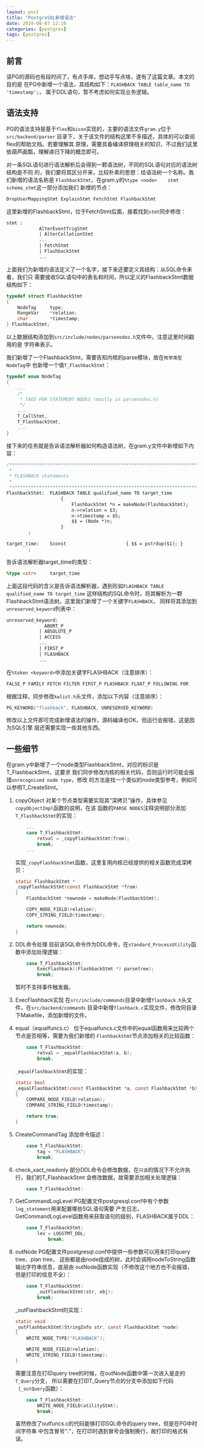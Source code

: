 ```yaml
---
layout: post
title: "PostgreSQL新增语法"
date: 2019-08-07 12:19
categories: [postgres]
tags: [postgres]
---
```


## 前言

读PG的源码也有段时间了，有点手痒，想动手写点啥，遂有了这篇文章。本文的目的是
在PG中新增一个语法，其结构如下：`FLASHBACK TABLE table_name TO 'timestamp';`，
属于DDL语句，暂不考虑如何实现业务逻辑。

## 语法支持

PG的语法支持是基于`flex`和`bison`实现的，主要的语法文件`gram.y`位于`src/backend/parser`
目录下，关于该文件的结构这里不多描述，具体的可以查阅flex的帮助文档。若要理解其
原理，需要具备编译原理相关的知识，不过我们这里依葫芦画瓢，理解递归下降的概念即可。

对一条SQL语句进行语法解析后会得到一颗语法树，不同的SQL语句对应的语法树结构是不同
的，我们要将其区分开来，比较朴素的思想：给语法树一个名称。我们新增的语法名称是
`FlashbackStmt`，在gram.y的`%type <node>    stmt schema_stmt`这一部分添加我们
新增的节点：

```y
DropUserMappingStmt ExplainStmt FetchStmt FlashbackStmt
```

这里新增的FlashbackStmt，位于FetchStmt后面，接着找到`stmt`同步修改：

```y
stmt :
            AlterEventTrigStmt
            | AlterCollationStmt
            ...
            | FetchStmt
            | FlashbackStmt
            ...
```

上面我们为新增的语法定义了一个名字，接下来还要定义其结构：从SQL命令来看，我们只
需要接收SQL语句中的表名和时间，所以定义的FlashbackStmt数据结构如下：

```c
typedef struct FlashbackStmt
{
    NodeTag     type;
    RangeVar    *relation;
    char        *timestamp;
} FlashbackStmt;
```

以上数据结构添加到`src/include/nodes/parsenodes.h`文件中。注意这里时间戳用的是
字符串表示。

我们新增了一个FlashbackStmt，需要告知内核的parse模块，故在`枚举类型NodeTag`中
也新增一个值`T_FlashbackStmt`：

```c
typedef enum NodeTag
{
    ...
    /*
     * TAGS FOR STATEMENT NODES (mostly in parsenodes.h)
     */
    ...
    T_CallStmt,
    T_FlashbackStmt,
    ...
}
```

接下来的任务就是告诉语法解析器如何构造语法树，在gram.y文件中新增如下内容：

```y
/*****************************************************************************
 *
 * FLASHBACK statements
 *
 *****************************************************************************/
FlashbackStmt:  FLASHBACK TABLE qualified_name TO target_time
                    {
                        FlashbackStmt *n = makeNode(FlashbackStmt);
                        n->relation = $3;
                        n->timestamp = $5;
                        $$ = (Node *)n;
                    }
        ;

target_time:    Sconst                      { $$ = pstrdup($1); }
        ;
```

告诉语法解析器target_time的类型：

```y
%type <str>     target_time
```

上面这段代码的含义是告诉语法解析器，遇到形如`FLASHBACK TABLE qualified_name TO target_time`
这样结构的SQL命令时，将其解析为一颗FlashbackStmt语法树。这里我们新增了一个关键字`FLASHBACK`，
同样将其添加到`unreserved_keyword`列表中：

```y
unreserved_keyword:
              ABORT_P
            | ABSOLUTE_P
            | ACCESS
            ...
            | FIRST_P
            | FLASHBACK
            ...
```

在`%token <keyword>`中添加关键字FLASHBACK（注意排序）：

```y
FALSE_P FAMILY FETCH FILTER FIRST_P FLASHBACK FLOAT_P FOLLOWING FOR
```

根据注释，同步修改`kwlist.h`头文件，添加以下内容（注意排序）：

```c
PG_KEYWORD("flashback", FLASHBACK, UNRESERVED_KEYWORD)
```

修改以上文件即可完成新增语法的操作，源码编译也OK，但运行会报错，这是因为SQL引擎
层还需要实现一些其他东西。

## 一些细节

在gram.y中新增了一个node类型FlashbackStmt，对应的标识是T_FlashbackStmt，这要求
我们同步修改内核的相关代码，否则运行时可能会报错`unrecognized node type`，修改
的方法是找一个类似的node类型参考，例如可以参照T_CreateStmt。

1. copyObject
    对某个节点类型需要实现其“深拷贝”操作，具体参见`copyObjectImpl`函数的说明，在该
    函数的`PARSE NODES`注释说明部分添加`T_FlashbackStmt`的实现：

    ```c
        ...
        case T_FlashbackStmt:
            retval = _copyFlashbackStmt(from);
            break;
        ...
    ```

    实现`_copyFlashbackStmt`函数，这里复用内核已经提供的相关函数完成深拷贝：

    ```c
    static FlashbackStmt *
    _copyFlashbackStmt(const FlashbackStmt *from)
    {
        FlashbackStmt *newnode = makeNode(FlashbackStmt);

        COPY_NODE_FIELD(relation);
        COPY_STRING_FIELD(timestamp);

        return newnode;
    }
    ```

2. DDL命令处理
    目前该SQL命令作为DDL命令，在`standard_ProcessUtility`函数中添加处理逻辑：

    ```c
        case T_FlashbackStmt:
            ExecFlashback((FlashbackStmt *) parsetree);
            break;
    ```

    暂时不支持事件触发器。

3. ExecFlashback实现
    在`src/include/commands`目录中新增`flashback.h`头文件，在`src/backend/commands`
    目录中新增`flashback.c`实现文件，修改同目录下Makefile，添加新增的文件。

4. equal（equalfuncs.c）
    位于equalfuncs.c文件中的equal函数用来比较两个节点是否相等，需要为我们新增的
    `FlashbackStmt`节点添加相关的比较函数：

    ```c
        case T_FlashbackStmt:
            retval = _equalFlashbackStmt(a, b);
            break;
    ```

    `_equalFlashbackStmt`的实现：

    ```c
    static bool
    _equalFlashbackStmt(const FlashbackStmt *a, const FlashbackStmt *b)
    {
        COMPARE_NODE_FIELD(relation);
        COMPARE_STRING_FIELD(timestamp);

        return true;
    }
    ```

5. CreateCommandTag
    添加命令描述：

    ```c
        case T_FlashbackStmt:
            tag = "FLASHBACK";
            break;
    ```

6. check_xact_readonly
    部分DDL命令会修改数据，在`只读`的情况下不允许执行，我们的T_FlashbackStmt
    会修改数据，故需要添加相关处理逻辑：

    ```c
        case T_FlashbackStmt:
    ```

7. GetCommandLogLevel
    PG配置文件postgresql.conf中有个参数`log_statement`用来配置哪些SQL语句需要
    产生日志，GetCommandLogLevel函数用来获取语句的级别，FLASHBACK属于DDL：

    ```c
        case T_FlashbackStmt:
            lev = LOGSTMT_DDL;
                break;
    ```

8. outNode
    PG配置文件postgresql.conf中提供一些参数可以用来打印query tree、plan tree，
    这些都是由node组成的树，此时会调用nodeToString函数输出字符串信息，底层由
    outNode函数实现（不修改这个地方也不会报错，但是打印的信息不全）：

    ```c
        case T_FlashbackStmt:
            _outFlashbackStmt(str, obj);
            break;
    ```

    _outFlashbackStmt的实现：

    ```c
    static void
    _outFlashbackStmt(StringInfo str, const FlashbackStmt *node)
    {
        WRITE_NODE_TYPE("FLASHBACK");

        WRITE_NODE_FIELD(relation);
        WRITE_STRING_FIELD(timestamp);
    }
    ```

    需要注意在打印query tree的时候，在outNode函数中第一次进入是走的`T_Query`分支，
    所以需要在打印T_Query节点的分支中添加如下代码（`_outQuery`函数）：

    ```c
        case T_FlashbackStmt:
            WRITE_NODE_FIELD(utilityStmt);
            break;
    ```

    虽然修改了outfuncs.c的代码能够打印SQL命令的query tree，但是在PG中时间字符串
    中包含冒号":"，在打印时遇到冒号会强制换行，故打印的格式有误。
